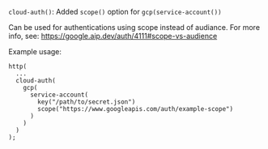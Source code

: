 `cloud-auth()`: Added `scope()` option for `gcp(service-account())`

Can be used for authentications using scope instead of audiance.
For more info, see: https://google.aip.dev/auth/4111#scope-vs-audience

Example usage:
```
http(
  ...
  cloud-auth(
    gcp(
      service-account(
        key("/path/to/secret.json")
        scope("https://www.googleapis.com/auth/example-scope")
      )
    )
  )
);
```
